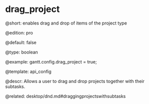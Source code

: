 drag_project
=============

@short:
	enables drag and drop of items of the project type

@edition: pro

@default: false

@type: boolean

@example:
gantt.config.drag_project = true;


@template:	api_config

@descr:
Allows a user to drag and drop projects together with their subtasks.

@related:
desktop/dnd.md#draggingprojectswithsubtasks

